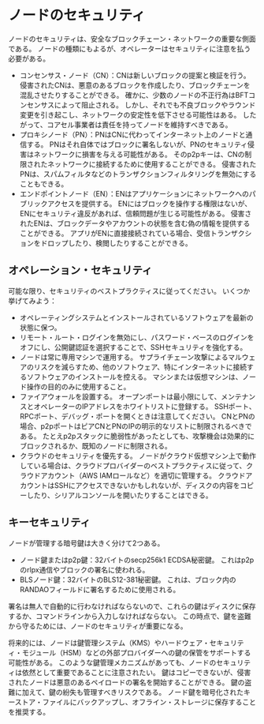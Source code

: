 # ノードのセキュリティ

ノードのセキュリティは、安全なブロックチェーン・ネットワークの重要な側面である。 ノードの種類にもよるが、オペレーターはセキュリティに注意を払う必要がある。

- コンセンサス・ノード（CN）：CNは新しいブロックの提案と検証を行う。 侵害されたCNは、悪意のあるブロックを作成したり、ブロックチェーンを混乱させたりすることができる。 確かに、少数のノードの不正行為はBFTコンセンサスによって阻止される。 しかし、それでも不良ブロックやラウンド変更を引き起こし、ネットワークの安定性を低下させる可能性はある。 したがって、コアセル事業者は責任を持ってノードを維持すべきである。
- プロキシノード（PN）：PNはCNに代わってインターネット上のノードと通信する。 PNはそれ自体ではブロックに署名しないが、PNのセキュリティ侵害はネットワークに損害を与える可能性がある。 そのp2pキーは、CNの制限されたネットワークに接続するために使用することができる。 侵害されたPNは、スパムフィルタなどのトランザクションフィルタリングを無効にすることもできる。
- エンドポイントノード（EN）：ENはアプリケーションにネットワークへのパブリックアクセスを提供する。 ENにはブロックを操作する権限はないが、ENにセキュリティ違反があれば、信頼問題が生じる可能性がある。 侵害されたENは、ブロックデータやアカウントの状態を含む偽の情報を提供することができる。 アプリがENに直接接続されている場合、受信トランザクションをドロップしたり、検閲したりすることができる。

## オペレーション・セキュリティ

可能な限り、セキュリティのベストプラクティスに従ってください。 いくつか挙げてみよう：

- オペレーティングシステムとインストールされているソフトウェアを最新の状態に保つ。
- リモート・ルート・ログインを無効にし、パスワード・ベースのログインをオフにし、公開鍵認証を選択することで、SSHセキュリティを強化する。
- ノードは常に専用マシンで運用する。 サプライチェーン攻撃によるマルウェアのリスクを減らすため、他のソフトウェア、特にインターネットに接続するソフトウェアのインストールを控える。 マシンまたは仮想マシンは、ノード操作の目的のみに使用すること。
- ファイアウォールを設置する。 オープンポートは最小限にして、メンテナンスとオペレーターのIPアドレスをホワイトリストに登録する。 SSHポート、RPCポート、デバッグ・ポートを開くときは注意してください。 CNとPNの場合、p2pポートはピアCNとPNのIPの明示的なリストに制限されるべきである。 たとえp2pスタックに脆弱性があったとしても、攻撃機会は効果的にブロックされるか、既知のノードに制限される。
- クラウドのセキュリティを優先する。 ノードがクラウド仮想マシン上で動作している場合は、クラウドプロバイダーのベストプラクティスに従って、クラウドアカウント（AWS IAMロールなど）を適切に管理する。 クラウドアカウントはSSHにアクセスできないかもしれないが、ディスクの内容をコピーしたり、シリアルコンソールを開いたりすることはできる。

## キーセキュリティ

ノードが管理する暗号鍵は大きく分けて2つある。

- ノード鍵またはp2p鍵：32バイトのsecp256k1 ECDSA秘密鍵。 これはp2pのrlpx通信やブロックの署名に使われる。
- BLSノード鍵：32バイトのBLS12-381秘密鍵。 これは、ブロック内のRANDAOフィールドに署名するために使用される。

署名は無人で自動的に行わなければならないので、これらの鍵はディスクに保存するか、コマンドラインから入力しなければならない。 この時点で、鍵を盗難から守るためには、ノードのセキュリティが重要になる。

将来的には、ノードは鍵管理システム（KMS）やハードウェア・セキュリティ・モジュール（HSM）などの外部プロバイダーへの鍵の保管をサポートする可能性がある。 このような鍵管理メカニズムがあっても、ノードのセキュリティは依然として重要であることに注意されたい。 鍵はコピーできないが、侵害されたノードは悪意のあるペイロードの署名を開始することができる。
鍵の盗難に加えて、鍵の紛失も管理すべきリスクである。 ノード鍵を暗号化されたキーストア・ファイルにバックアップし、オフライン・ストレージに保存することを推奨する。
